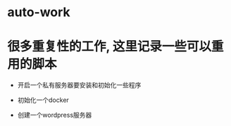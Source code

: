 # auto-work
# 很多重复性的工作, 这里记录一些可以重用的脚本

* 开启一个私有服务器要安装和初始化一些程序

* 初始化一个docker

* 创建一个wordpress服务器



